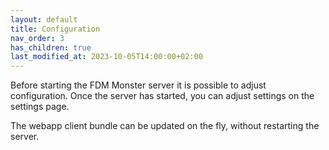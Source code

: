 ```yaml
---
layout: default
title: Configuration
nav_order: 3
has_children: true 
last_modified_at: 2023-10-05T14:00:00+02:00
---
```


Before starting the FDM Monster server it is possible to adjust configuration.
Once the server has started, you can adjust settings on the settings page.

The webapp client bundle can be updated on the fly, without restarting the server.
